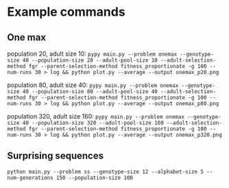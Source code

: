 # Example commands

## One max

population 20, adult size 10:
`pypy main.py --problem onemax --genotype-size 40 --population-size 20 --adult-pool-size 10 --adult-selection-method fgr --parent-selection-method fitness_proportionate -g 100 --num-runs 30 > log && python plot.py --average --output onemax_p20.png`

population 80, adult size 40:
`pypy main.py --problem onemax --genotype-size 40 --population-size 80 --adult-pool-size 40 --adult-selection-method fgr --parent-selection-method fitness_proportionate -g 100 --num-runs 30 > log && python plot.py --average --output onemax_p80.png`

population 320, adult size 160:
`pypy main.py --problem onemax --genotype-size 40 --population-size 320 --adult-pool-size 160 --adult-selection-method fgr --parent-selection-method fitness_proportionate -g 100 --num-runs 30 > log && python plot.py --average --output onemax_p320.png`


## Surprising sequences
`python main.py --problem ss --genotype-size 12 --alphabet-size 5 --num-generations 150 --population-size 100`
